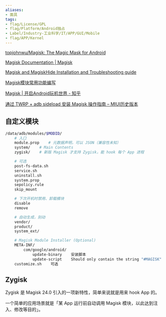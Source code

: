 ```yaml
---
aliases:
- 面具
tags:
- flag/License/GPL
- flag/Platform/Android独占
- Label/Industry-工业科学/IT/APP/GUI/Mobile
- flag/APP/Kernel
---
```


[topjohnwu/Magisk: The Magic Mask for Android](https://github.com/topjohnwu/Magisk)

[Magisk Documentation | Magisk](https://topjohnwu.github.io/Magisk/)

[Magisk and MagiskHide Installation and Troubleshooting guide](https://www.didgeridoohan.com/magisk/HomePage)

[Magisk模块常用功能编写](https://blog.mythsman.com/post/6093946a0527a03be7e559ca/)

[Magisk | 开启Android玩机世界 - 知乎](https://zhuanlan.zhihu.com/p/455107261)

[通过 TWRP + adb sideload 安装 Magisk 操作指南 – MIUI历史版本](https://miuiver.com/install-magisk-via-twrp/)

## 自定义模块

```bash
/data/adb/modules/$MODID/
    # 入口
    module.prop    # 元数据声明，可以 JSON（兼容性未知）
    system/    # Main Contents
    zygisk/    # 新版 Magisk 才支持 Zygisk，能 hook 每个 App 进程

    # 可选
    post-fs-data.sh
    service.sh
    uninstall.sh
    system.prop
    sepolicy.rule
    skip_mount

    # 下次开机时禁用、卸载模块
    disable
    remove

    # 自动生成，别动
    vendor/
    product/
    system_ext/

    # Magisk Module Installer (Optional)
    META-INF/
        com/google/android/
            update-binary    安装脚本
            update-script    Should only contain the string "#MAGISK"
    customize.sh    可选

```


## Zygisk

Zygisk 是 Magisk 24.0 引入的一项新特性，简单来说就是用来 hook App 的。

一个简单的应用场景就是「某 App 运行前自动调用 Magisk 模块，以此达到注入、修改等目的」。
